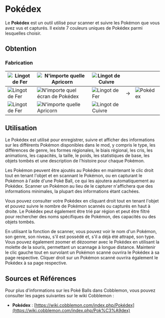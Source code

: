 # Pokédex

Le **Pokédex** est un outil utilisé pour scanner et suivre les Pokémon que vous avez vus et capturés. Il existe 7 couleurs uniques de Pokédex parmi lesquelles choisir.

## Obtention

### Fabrication

| ![Lingot de Fer](https://wiki.cobblemon.com/images/0/0a/Iron_Ingot.png) | ![N'importe quelle Apricorn](https://wiki.cobblemon.com/images/a/ab/Any_Apricorn.gif)                   | ![Lingot de Cuivre](https://wiki.cobblemon.com/images/0/00/Copper_Ingot.png) |   |                                                                     |
| ----------------------------------------------------------------------- | ------------------------------------------------------------------------------------------------------- | ---------------------------------------------------------------------------- | - | ------------------------------------------------------------------- |
| ![Lingot de Fer](https://wiki.cobblemon.com/images/0/0a/Iron_Ingot.png) | ![N'importe quel écran de Pokédex](https://wiki.cobblemon.com/images/c/cd/Any_Pok%C3%A9dex_Screens.gif) | ![Lingot de Fer](https://wiki.cobblemon.com/images/0/0a/Iron_Ingot.png)      | → | ![Pokédex](https://wiki.cobblemon.com/images/9/9d/Pok%C3%A9dex.gif) |
| ![Lingot de Fer](https://wiki.cobblemon.com/images/0/0a/Iron_Ingot.png) | ![N'importe quelle Apricorn](https://wiki.cobblemon.com/images/a/ab/Any_Apricorn.gif)                   | ![Lingot de Cuivre](https://wiki.cobblemon.com/images/0/00/Copper_Ingot.png) |   |                                                                     |

## Utilisation

Le Pokédex est utilisé pour enregistrer, suivre et afficher des informations sur les différents Pokémon disponibles dans le mod, y compris le type, les différences de genre, les formes régionales, le biais régional, les cris, les animations, les capacités, la taille, le poids, les statistiques de base, les objets tombés et une description de l'histoire pour chaque Pokémon.

Les Pokémon peuvent être ajoutés au Pokédex en maintenant le clic droit tout en tenant l'objet et en scannant le Pokémon, ou en capturant le Pokémon à l'aide d'une Poké Ball, ce qui les ajoutera automatiquement au Pokédex. Scanner un Pokémon au lieu de le capturer n'affichera que des informations minimales, la plupart des informations étant cachées.

Vous pouvez consulter votre Pokédex en cliquant droit tout en tenant l'objet et pouvez suivre le nombre de Pokémon scannés ou capturés en haut à droite. Le Pokédex peut également être trié par région et peut être filtré pour rechercher des noms spécifiques de Pokémon, des capacités ou des objets tombés.

En utilisant la fonction de scanner, vous pouvez voir le nom d'un Pokémon, son genre, son niveau, s'il est possédé et, s'il a déjà été attrapé, son type. Vous pouvez également zoomer et dézoomer avec le Pokédex en utilisant la molette de la souris, permettant un scannage à longue distance. Maintenir le clic gauche tout en survolant un Pokémon scanné ouvrira le Pokédex à sa page respective. Cliquer droit sur un Pokémon scanné ouvrira également le Pokédex à sa page respective.

## Sources et Références

Pour plus d'informations sur les Poké Balls dans Cobblemon, vous pouvez consulter les pages suivantes sur le wiki Cobblemon :

* **Pokédex** : [https://wiki.cobblemon.com/index.php/Pokédex](https://wiki.cobblemon.com/index.php/Pok%C3%A9dex)

